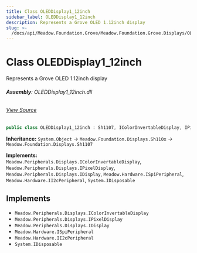 ```yaml
---
title: Class OLEDDisplay1_12inch
sidebar_label: OLEDDisplay1_12inch
description: Represents a Grove OLED 1.12inch display
slug: >-
  /docs/api/Meadow.Foundation.Grove/Meadow.Foundation.Grove.Displays/OLEDDisplay1_12inch
---
```

# Class OLEDDisplay1_12inch
Represents a Grove OLED 1.12inch display

###### **Assembly**: OLEDDisplay1_12inch.dll
###### [View Source](https://github.com/WildernessLabs/Meadow.Foundation.Grove.git/blob/develop/Source/OLEDDisplay1_12inch/Driver/OLEDDisplay1_12inch.cs#L28)
```csharp title="Declaration"
public class OLEDDisplay1_12inch : Sh1107, IColorInvertableDisplay, IPixelDisplay, IDisplay, ISpiPeripheral, II2cPeripheral, IDisposable
```
**Inheritance:** `System.Object` -> `Meadow.Foundation.Displays.Sh110x` -> `Meadow.Foundation.Displays.Sh1107`

**Implements:**  
`Meadow.Peripherals.Displays.IColorInvertableDisplay`, `Meadow.Peripherals.Displays.IPixelDisplay`, `Meadow.Peripherals.Displays.IDisplay`, `Meadow.Hardware.ISpiPeripheral`, `Meadow.Hardware.II2cPeripheral`, `System.IDisposable`


## Implements

* `Meadow.Peripherals.Displays.IColorInvertableDisplay`
* `Meadow.Peripherals.Displays.IPixelDisplay`
* `Meadow.Peripherals.Displays.IDisplay`
* `Meadow.Hardware.ISpiPeripheral`
* `Meadow.Hardware.II2cPeripheral`
* `System.IDisposable`
